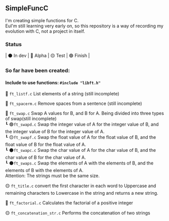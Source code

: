 ## SimpleFuncC

I'm creating simple functions for C. <br />
EuI'm still learning very early on, so this repository is a way of recording my evolution with C, not a project in itself.

### Status
| ⚫ In dev | 🔴 Alpha | 🟡 Test | 🟢 Finish |<br />


### So far have been created:
#### Include to use functions: ```#include "libft.h"``` <br />

🔴 `ft_listf.c` List elements of a string (still incomplete) <br />

🔴 `ft_spacerm.c` Remove spaces from a sentence (still incomplete) <br />

🔴 `ft_swap.c` Swap A values for B, and B for A. Being divided into three types of swap(still incomplete) <br />
┖ 🟢`ft_swapd.c` Swap the integer value of A for the integer value of B, and the integer value of B for the integer value of A.<br />
┖ 🟡`ft_swapf.c` Swap the float value of A for the float value of B, and the float value of B for the float value of A.<br />
┖ ⚫`ft_swapc.c` Swap the char value of A for the char value of B, and the char value of B for the char value of A.<br />
┖ ⚫`ft_swaps.c` Swap the elements of A with the elements of B, and the elements of B with the elements of A.<br />
Attention: The strings must be the same size. <p>
🟡 `ft_title.c` convert the first character in each word to Uppercase and remaining characters to Lowercase in the string and returns a new string. <p>
🔴 `ft_factorial.c` Calculates the factorial of a positive integer <p>
🟡 `ft_concatenation_str.c` Performs the concatenation of two strings <p>
